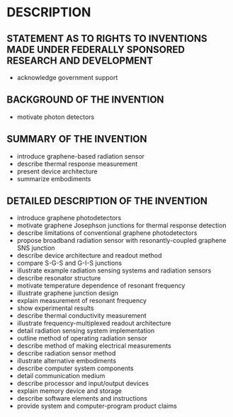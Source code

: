 # DESCRIPTION

## STATEMENT AS TO RIGHTS TO INVENTIONS MADE UNDER FEDERALLY SPONSORED RESEARCH AND DEVELOPMENT

- acknowledge government support

## BACKGROUND OF THE INVENTION

- motivate photon detectors

## SUMMARY OF THE INVENTION

- introduce graphene-based radiation sensor
- describe thermal response measurement
- present device architecture
- summarize embodiments

## DETAILED DESCRIPTION OF THE INVENTION

- introduce graphene photodetectors
- motivate graphene Josephson junctions for thermal response detection
- describe limitations of conventional graphene photodetectors
- propose broadband radiation sensor with resonantly-coupled graphene SNS junction
- describe device architecture and readout method
- compare S-G-S and G-I-S junctions
- illustrate example radiation sensing systems and radiation sensors
- describe resonator structure
- motivate temperature dependence of resonant frequency
- illustrate graphene junction design
- explain measurement of resonant frequency
- show experimental results
- describe thermal conductivity measurement
- illustrate frequency-multiplexed readout architecture
- detail radiation sensing system implementation
- outline method of operating radiation sensor
- describe method of making electrical measurements
- describe radiation sensor method
- illustrate alternative embodiments
- describe computer system components
- detail communication medium
- describe processor and input/output devices
- explain memory device and storage
- describe software elements and instructions
- provide system and computer-program product claims

